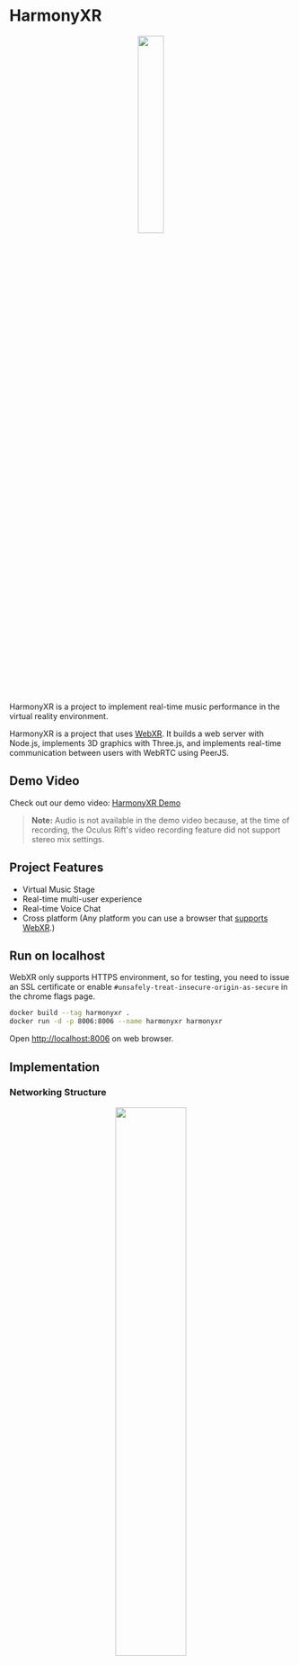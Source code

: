 # HarmonyXR

<p align="center"><img src="https://user-images.githubusercontent.com/20539422/200205654-5167ec1e-7f52-4e76-b1a0-7cf3dceab172.png" width="30%" height="30%"></p>

HarmonyXR is a project to implement real-time music performance in the virtual reality environment.

HarmonyXR is a project that uses [WebXR](https://developer.mozilla.org/en-US/docs/Web/API/WebXR_Device_API/Fundamentals). It builds a web server with Node.js, implements 3D graphics with Three.js, and implements real-time communication between users with WebRTC using PeerJS.

## Demo Video
Check out our demo video: [HarmonyXR Demo](https://youtu.be/I_4hhGwGjz0?si=ojZ2I5NPuj6Kko7o)

> **Note:** Audio is not available in the demo video because, at the time of recording, the Oculus Rift's video recording feature did not support stereo mix settings.


## Project Features

- Virtual Music Stage
- Real-time multi-user experience
- Real-time Voice Chat
- Cross platform (Any platform you can use a browser that [supports WebXR](https://developer.mozilla.org/en-US/docs/Web/API/WebXR_Device_API#browser_compatibility).)

## Run on localhost

WebXR only supports HTTPS environment, so for testing, you need to issue an SSL certificate or enable `#unsafely-treat-insecure-origin-as-secure` in the chrome flags page.

```zsh
docker build --tag harmonyxr .
docker run -d -p 8006:8006 --name harmonyxr harmonyxr
```

Open <http://localhost:8006> on web browser.

## Implementation

### Networking Structure

<p align="center"><img src="https://user-images.githubusercontent.com/20539422/200207223-192dc0c2-1809-4a4a-9f8b-7e21f420097b.png" width="50%" height="50%"></p>

It builds a web server using Nodejs and communicates with users using Socket.io to implement room functions and manage the user's connection status.

Then, real-time communication between users is implemented using WebRTC technology using PeerJS.<br>
At this time, the real-time voice chat and location information are synchronized through user-to-user communication. This P2P communication is defined in `/public/networking.js`.

### Virtual Environment

<p align="center"><img src="https://user-images.githubusercontent.com/20539422/200207817-02251089-a5cf-4736-b362-3b1ecbcfd59b.png" width="80%" height="80%"></p>

HarmonyXR implemented 3D graphics using Three.js.<br>
To implement various things, MusicRoom, Partner, Piano, Drum, Guitar objects, etc. were defined.

We also implemented collision handling between controllers and instruments using the Box3 object of Three.js.

The 3D models were used free resources from Sketchfab.

## TODO

- Update human models
- Optimize animation and rendering, Improve FPS
- There is no wall. it would be better to add wooden or cementic wall would be better to added
- Add More Instuments


## Members

Beomgi Kim | chromato99@gmail.com<br>
Doyeon Hyun | 118ssun@naver.com<br>
Siwoo Lim | siwoo5530@gmail.com<br>
Jaejun Park | jpark3971@gmail.com

## Reference

3D Models from Sketchfab<br>
Icons from Flaticon
